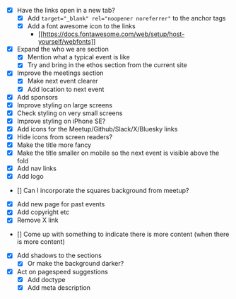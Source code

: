 - [x] Have the links open in a new tab?
    - [x] Add `target="_blank" rel="noopener noreferrer"` to the anchor tags
    - [x] Add a font awesome icon to the links
        - [[https://docs.fontawesome.com/web/setup/host-yourself/webfonts]]
- [x] Expand the who we are section
    - [x] Mention what a typical event is like
    - [x] Try and bring in the ethos section from the current site
- [x] Improve the meetings section
    - [x] Make next event clearer
    - [x] Add location to next event
- [x] Add sponsors
- [x] Improve styling on large screens
- [x] Check styling on very small screens
- [x] Improve styling on iPhone SE?
- [x] Add icons for the Meetup/Github/Slack/X/Bluesky links
- [x] Hide icons from screen readers?
- [x] Make the title more fancy
- [x] Make the title smaller on mobile so the next event is visible above the fold
- [x] Add nav links
- [x] Add logo
- [] Can I incorporate the squares background from meetup?
- [x] Add new page for past events
- [x] Add copyright etc
- [x] Remove X link
- [] Come up with something to indicate there is more content (when there is more content)
- [x] Add shadows to the sections
    - [x] Or make the background darker?
- [x] Act on pagespeed suggestions
    - [x] Add doctype
    - [x] Add meta description